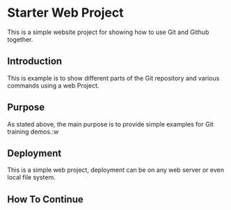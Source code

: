 # Starter Web Project

This is a simple website project for showing how to use Git and Github together.

## Introduction

This is example is to show different parts of the Git repository and various commands using a web
Project.

## Purpose

As stated above, the main purpose is to provide simple examples for Git training demos.:w

## Deployment

This is a simple web project, deployment can be on any web server or even local file system.

## How To Continue
